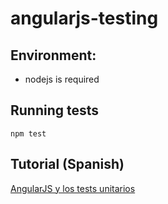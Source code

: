 angularjs-testing
=================

## Environment: ##
* nodejs is required

## Running tests ##
```
npm test
```

## Tutorial (Spanish) ##

[AngularJS y los tests unitarios](http://kcy.me/1eebq)

